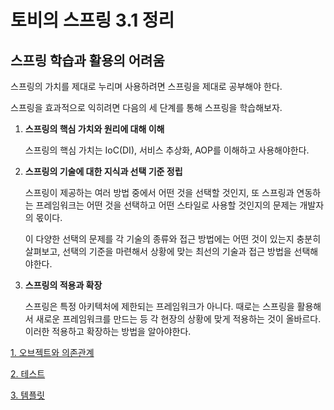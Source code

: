 # 토비의 스프링 3.1 정리

## 스프링 학습과 활용의 어려움

스프링의 가치를 제대로 누리며 사용하려면 스프링을 제대로 공부해야 한다.

스프링을 효과적으로 익히려면 다음의 세 단계를 통해 스프링을 학습해보자.

1. **스프링의 핵심 가치와 원리에 대해 이해**

   스프링의 핵심 가치는 IoC(DI), 서비스 추상화, AOP를 이해하고 사용해야한다.

2. **스프링의 기술에 대한 지식과 선택 기준 정립**

   스프링이 제공하는 여러 방법 중에서 어떤 것을 선택할 것인지, 또 스프링과 연동하는 프레임워크는 어떤 것을 선택하고 어떤 스타일로 사용할 것인지의 문제는 개발자의 몫이다.

   이 다양한 선택의 문제를 각 기술의 종류와 접근 방법에는 어떤 것이 있는지 충분히 살펴보고, 선택의 기준을 마련해서 상황에 맞는 최선의 기술과 접근 방법을 선택해야한다.

3. **스프링의 적용과 확장**

   스프링은 특정 아키텍처에 제한되는 프레임워크가 아니다. 때로는 스프링을 활용해서 새로운 프레임워크를 만드는 등 각 현장의 상황에 맞게 적용하는 것이 올바르다. 이러한 적용하고 확장하는 방법을 알아야한다.


[1. 오브젝트와 의존관계](/1.오브젝트와의존관계.md)

[2. 테스트](/2.테스트.md)

[3. 템플릿](/3.템플릿.md)